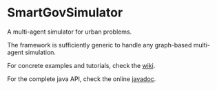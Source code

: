 # SmartGovSimulator
A multi-agent simulator for urban problems.

The framework is sufficiently generic to handle any graph-based multi-agent simulation.

For concrete examples and tutorials, check the [wiki](https://github.com/PaulBreugnot/SmartGovSimulator/wiki).

For the complete java API, check the online [javadoc](https://paulbreugnot.github.io/SmartGovSimulator/).
